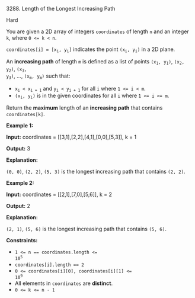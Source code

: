 3288\. Length of the Longest Increasing Path

Hard

You are given a 2D array of integers `coordinates` of length `n` and an integer `k`, where `0 <= k < n`.

<code>coordinates[i] = [x<sub>i</sub>, y<sub>i</sub>]</code> indicates the point <code>(x<sub>i</sub>, y<sub>i</sub>)</code> in a 2D plane.

An **increasing path** of length `m` is defined as a list of points <code>(x<sub>1</sub>, y<sub>1</sub>)</code>, <code>(x<sub>2</sub>, y<sub>2</sub>)</code>, <code>(x<sub>3</sub>, y<sub>3</sub>)</code>, ..., <code>(x<sub>m</sub>, y<sub>m</sub>)</code> such that:

*   <code>x<sub>i</sub> < x<sub>i + 1</sub></code> and <code>y<sub>i</sub> < y<sub>i + 1</sub></code> for all `i` where `1 <= i < m`.
*   <code>(x<sub>i</sub>, y<sub>i</sub>)</code> is in the given coordinates for all `i` where `1 <= i <= m`.

Return the **maximum** length of an **increasing path** that contains `coordinates[k]`.

**Example 1:**

**Input:** coordinates = [[3,1],[2,2],[4,1],[0,0],[5,3]], k = 1

**Output:** 3

**Explanation:**

`(0, 0)`, `(2, 2)`, `(5, 3)` is the longest increasing path that contains `(2, 2)`.

**Example 2:**

**Input:** coordinates = [[2,1],[7,0],[5,6]], k = 2

**Output:** 2

**Explanation:**

`(2, 1)`, `(5, 6)` is the longest increasing path that contains `(5, 6)`.

**Constraints:**

*   <code>1 <= n == coordinates.length <= 10<sup>5</sup></code>
*   `coordinates[i].length == 2`
*   <code>0 <= coordinates[i][0], coordinates[i][1] <= 10<sup>9</sup></code>
*   All elements in `coordinates` are **distinct**.
*   `0 <= k <= n - 1`